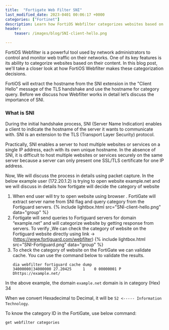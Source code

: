 ```yaml
---
title:  "Fortigate Web Filter SNI"
last_modified_date: 2023-0401 00:06:17 +0000
categories: ["Fortinet"]
description: Learn how FortiOS Webfilter categorizes websites based on their content using SNI, a TLS protocol extension. Discover the process of how Fortigate extracts the hostname and queries the Fortiguard servers to categorize websites. Find out how to verify the category of a website and explore the importance of SNI in securely hosting multiple websites or services on a single IP address.
header:
    teaser: /images/blog/SNI-client-hello.png

---
```


FortiOS Webfilter is a powerful tool used by network administrators to control and monitor web traffic on their networks. One of its key features is its ability to categorize websites based on their content. In this blog post, we'll take a closer look at how FortiOS Webfilter makes these categorization decisions.

FortiOS will extract the hostname from the SNI extension in the "Client Hello" message of the TLS handshake and use the hostname for category query. 
Before we discuss how Webfilter works in detail let’s discuss the importance of SNI.

### What is SNI 

During the initial handshake process, SNI (Server Name Indication) enables a client to indicate the hostname of the server it wants to communicate with. SNI is an extension to the TLS (Transport Layer Security) protocol.

Practically, SNI enables a server to host multiple websites or services on a single IP address, each with its own unique hostname. In the absence of SNI, it is difficult to host multiple websites or services securely on the same server because a server can only present one SSL/TLS certificate for one IP address.

Now, We will discuss the process in details using packet capture. In the below example user (172.20.1.2) is trying to open website example.net and we will discuss in details how fortigate will decide the category of website

1. When end user will try to open website using browser . FortiGate will extract server name from SNI flag  and query category from the Fortiguard servers.
{% include lightbox.html src="SNI-client-hello.png" data="group" %}
2. Fortigate will send queries to Fortiguard servers for domain “example.net” and will categorize website by getting response from servers. To verify ,We can check the category of website on the Fortiguard website directly using link -> (https://www.fortiguard.com/webfilter)
{% include lightbox.html src="SNI-Fortiguard.png" data="group" %}
3. To check the category of website on the FortiGate we can validate cache. You can use the command below to validate the results.
    ```shell
    dia webfilter fortiguard cache dump
    34000000|34000000 27.20425     1    0 00000001 P Dhttps://example.net/ 
    ```

In the above example, the domain `example.net` domain is in category (Hex) 34

When we convert Hexadecimal to Decimal, it will be `52 <----- Information Technology`.

To know the category ID in the FortiGate, use below command:

```shell
get webfilter categories 
```